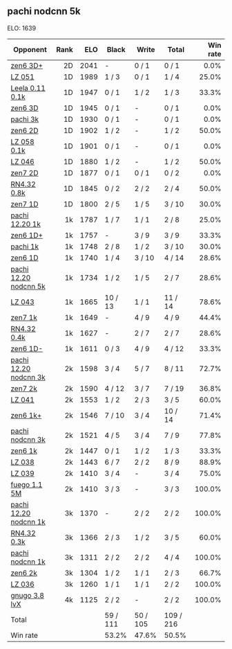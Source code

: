 ## pachi nodcnn 5k ##

ELO: 1639

Opponent | Rank | ELO | Black | Write | Total | Win rate
---------|-----:|----:|-------|-------|-------|-------:
[zen6 3D+](zen6%203D+.md) | 2D | 2041 | - | 0 / 1 | 0 / 1 | 0.0%
[LZ 051](LZ%20051.md) | 1D | 1989 | 1 / 3 | 0 / 1 | 1 / 4 | 25.0%
[Leela 0.11 0.1k](Leela%200.11%200.1k.md) | 1D | 1947 | 0 / 1 | 1 / 2 | 1 / 3 | 33.3%
[zen6 3D](zen6%203D.md) | 1D | 1945 | 0 / 1 | - | 0 / 1 | 0.0%
[pachi 3k](pachi%203k.md) | 1D | 1930 | 0 / 1 | - | 0 / 1 | 0.0%
[zen6 2D](zen6%202D.md) | 1D | 1902 | 1 / 2 | - | 1 / 2 | 50.0%
[LZ 058 0.1k](LZ%20058%200.1k.md) | 1D | 1901 | 0 / 1 | - | 0 / 1 | 0.0%
[LZ 046](LZ%20046.md) | 1D | 1880 | 1 / 2 | - | 1 / 2 | 50.0%
[zen7 2D](zen7%202D.md) | 1D | 1877 | 0 / 1 | 0 / 1 | 0 / 2 | 0.0%
[RN4.32 0.8k](RN4.32%200.8k.md) | 1D | 1845 | 0 / 2 | 2 / 2 | 2 / 4 | 50.0%
[zen7 1D](zen7%201D.md) | 1D | 1800 | 2 / 5 | 1 / 5 | 3 / 10 | 30.0%
[pachi 12.20 1k](pachi%2012.20%201k.md) | 1k | 1787 | 1 / 7 | 1 / 1 | 2 / 8 | 25.0%
[zen6 1D+](zen6%201D+.md) | 1k | 1757 | - | 3 / 9 | 3 / 9 | 33.3%
[pachi 1k](pachi%201k.md) | 1k | 1748 | 2 / 8 | 1 / 2 | 3 / 10 | 30.0%
[zen6 1D](zen6%201D.md) | 1k | 1740 | 1 / 4 | 3 / 10 | 4 / 14 | 28.6%
[pachi 12.20 nodcnn 5k](pachi%2012.20%20nodcnn%205k.md) | 1k | 1734 | 1 / 2 | 1 / 5 | 2 / 7 | 28.6%
[LZ 043](LZ%20043.md) | 1k | 1665 | 10 / 13 | 1 / 1 | 11 / 14 | 78.6%
[zen7 1k](zen7%201k.md) | 1k | 1649 | - | 4 / 9 | 4 / 9 | 44.4%
[RN4.32 0.4k](RN4.32%200.4k.md) | 1k | 1627 | - | 2 / 7 | 2 / 7 | 28.6%
[zen6 1D-](zen6%201D-.md) | 1k | 1611 | 0 / 3 | 4 / 9 | 4 / 12 | 33.3%
[pachi 12.20 nodcnn 3k](pachi%2012.20%20nodcnn%203k.md) | 2k | 1598 | 3 / 4 | 5 / 7 | 8 / 11 | 72.7%
[zen7 2k](zen7%202k.md) | 2k | 1590 | 4 / 12 | 3 / 7 | 7 / 19 | 36.8%
[LZ 041](LZ%20041.md) | 2k | 1553 | 1 / 2 | 2 / 3 | 3 / 5 | 60.0%
[zen6 1k+](zen6%201k+.md) | 2k | 1546 | 7 / 10 | 3 / 4 | 10 / 14 | 71.4%
[pachi nodcnn 3k](pachi%20nodcnn%203k.md) | 2k | 1521 | 4 / 5 | 3 / 4 | 7 / 9 | 77.8%
[zen6 1k](zen6%201k.md) | 2k | 1447 | 0 / 1 | 1 / 2 | 1 / 3 | 33.3%
[LZ 038](LZ%20038.md) | 2k | 1443 | 6 / 7 | 2 / 2 | 8 / 9 | 88.9%
[LZ 039](LZ%20039.md) | 2k | 1410 | 3 / 4 | - | 3 / 4 | 75.0%
[fuego 1.1 5M](fuego%201.1%205M.md) | 2k | 1410 | 3 / 3 | - | 3 / 3 | 100.0%
[pachi 12.20 nodcnn 1k](pachi%2012.20%20nodcnn%201k.md) | 3k | 1370 | - | 2 / 2 | 2 / 2 | 100.0%
[RN4.32 0.3k](RN4.32%200.3k.md) | 3k | 1366 | 2 / 3 | 1 / 2 | 3 / 5 | 60.0%
[pachi nodcnn 1k](pachi%20nodcnn%201k.md) | 3k | 1311 | 2 / 2 | 2 / 2 | 4 / 4 | 100.0%
[zen6 2k](zen6%202k.md) | 3k | 1304 | 1 / 2 | 1 / 1 | 2 / 3 | 66.7%
[LZ 036](LZ%20036.md) | 3k | 1260 | 1 / 1 | 1 / 1 | 2 / 2 | 100.0%
[gnugo 3.8 lvX](gnugo%203.8%20lvX.md) | 4k | 1125 | 2 / 2 | - | 2 / 2 | 100.0%
Total | | | 59 / 111 | 50 / 105 | 109 / 216 | 
Win rate| | | 53.2% | 47.6% | 50.5% | 
